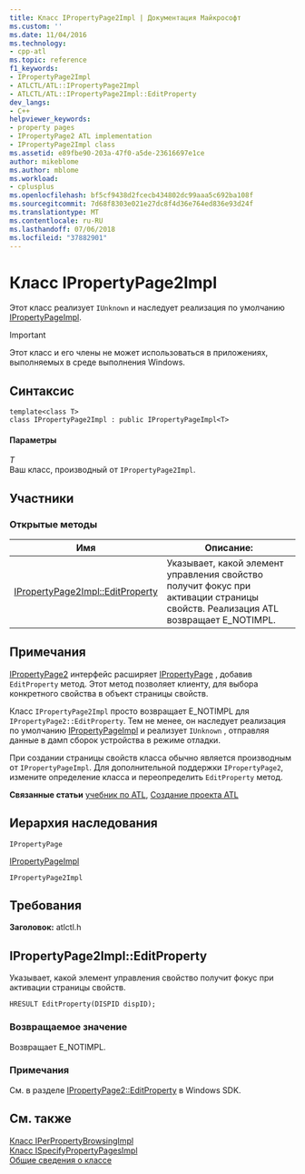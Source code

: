 ```yaml
---
title: Класс IPropertyPage2Impl | Документация Майкрософт
ms.custom: ''
ms.date: 11/04/2016
ms.technology:
- cpp-atl
ms.topic: reference
f1_keywords:
- IPropertyPage2Impl
- ATLCTL/ATL::IPropertyPage2Impl
- ATLCTL/ATL::IPropertyPage2Impl::EditProperty
dev_langs:
- C++
helpviewer_keywords:
- property pages
- IPropertyPage2 ATL implementation
- IPropertyPage2Impl class
ms.assetid: e89fbe90-203a-47f0-a5de-23616697e1ce
author: mikeblome
ms.author: mblome
ms.workload:
- cplusplus
ms.openlocfilehash: bf5cf9438d2fcecb434802dc99aaa5c692ba108f
ms.sourcegitcommit: 7d68f8303e021e27dc8f4d36e764ed836e93d24f
ms.translationtype: MT
ms.contentlocale: ru-RU
ms.lasthandoff: 07/06/2018
ms.locfileid: "37882901"
---
```

# <a name="ipropertypage2impl-class"></a>Класс IPropertyPage2Impl
Этот класс реализует `IUnknown` и наследует реализация по умолчанию [IPropertyPageImpl](../../atl/reference/ipropertypageimpl-class.md).  
  
> [!IMPORTANT]
>  Этот класс и его члены не может использоваться в приложениях, выполняемых в среде выполнения Windows.  
  
## <a name="syntax"></a>Синтаксис  
  
```
template<class T>  
class IPropertyPage2Impl : public IPropertyPageImpl<T>
```  
  
#### <a name="parameters"></a>Параметры  
 *T*  
 Ваш класс, производный от `IPropertyPage2Impl`.  
  
## <a name="members"></a>Участники  
  
### <a name="public-methods"></a>Открытые методы  
  
|Имя|Описание:|  
|----------|-----------------|  
|[IPropertyPage2Impl::EditProperty](#editproperty)|Указывает, какой элемент управления свойство получит фокус при активации страницы свойств. Реализация ATL возвращает E_NOTIMPL.|  
  
## <a name="remarks"></a>Примечания  
 [IPropertyPage2](http://msdn.microsoft.com/library/windows/desktop/ms683996) интерфейс расширяет [IPropertyPage](http://msdn.microsoft.com/library/windows/desktop/ms691246) , добавив `EditProperty` метод. Этот метод позволяет клиенту, для выбора конкретного свойства в объект страницы свойств.  
  
 Класс `IPropertyPage2Impl` просто возвращает E_NOTIMPL для `IPropertyPage2::EditProperty`. Тем не менее, он наследует реализация по умолчанию [IPropertyPageImpl](../../atl/reference/ipropertypageimpl-class.md) и реализует `IUnknown` , отправляя данные в дамп сборок устройства в режиме отладки.  
  
 При создании страницы свойств класса обычно является производным от `IPropertyPageImpl`. Для дополнительной поддержки `IPropertyPage2`, измените определение класса и переопределить `EditProperty` метод.  
  
 **Связанные статьи** [учебник по ATL](../../atl/active-template-library-atl-tutorial.md), [Создание проекта ATL](../../atl/reference/creating-an-atl-project.md)  
  
## <a name="inheritance-hierarchy"></a>Иерархия наследования  
 `IPropertyPage`  
  
 [IPropertyPageImpl](../../atl/reference/ipropertypageimpl-class.md)  
  
 `IPropertyPage2Impl`  
  
## <a name="requirements"></a>Требования  
 **Заголовок:** atlctl.h  
  
##  <a name="editproperty"></a>  IPropertyPage2Impl::EditProperty  
 Указывает, какой элемент управления свойство получит фокус при активации страницы свойств.  
  
```
HRESULT EditProperty(DISPID dispID);
```  
  
### <a name="return-value"></a>Возвращаемое значение  
 Возвращает E_NOTIMPL.  
  
### <a name="remarks"></a>Примечания  
 См. в разделе [IPropertyPage2::EditProperty](http://msdn.microsoft.com/library/windows/desktop/ms690353) в Windows SDK.  
  
## <a name="see-also"></a>См. также  
 [Класс IPerPropertyBrowsingImpl](../../atl/reference/iperpropertybrowsingimpl-class.md)   
 [Класс ISpecifyPropertyPagesImpl](../../atl/reference/ispecifypropertypagesimpl-class.md)   
 [Общие сведения о классе](../../atl/atl-class-overview.md)
